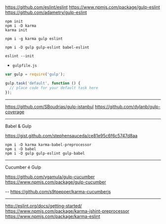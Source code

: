

https://github.com/eslint/eslint
https://www.npmjs.com/package/gulp-eslint
https://github.com/adametry/gulp-eslint

```shell
npm init
npm i -D karma
karma init

npm i -g karma gulp eslint

npm i -D gulp gulp-eslint babel-eslint

eslint --init
```

- `gulpfile.js`

```javascript
var gulp = require('gulp');

gulp.task('default', function () {
  // place code for your default task here
});
```

---
https://github.com/SBoudrias/gulp-istanbul
https://github.com/dylanb/gulp-coverage


----
Babel & Gulp

https://gist.github.com/stephensauceda/ce81e95c6f6c5747d8aa

```shell
npm i -D karma karma-babel-preprocessor
npm i -D babel
npm i -D gulp gulp-eslint gulp-babel
```

----
Cucumber é Gulp

https://github.com/vgamula/gulp-cucumber
https://www.npmjs.com/package/gulp-cucumber

--
https://github.com/s9tpepper/karma-cucumberjs

---
http://eslint.org/docs/getting-started/
https://www.npmjs.com/package/karma-jshint-preprocessor
https://www.npmjs.com/package/karma-eslint
